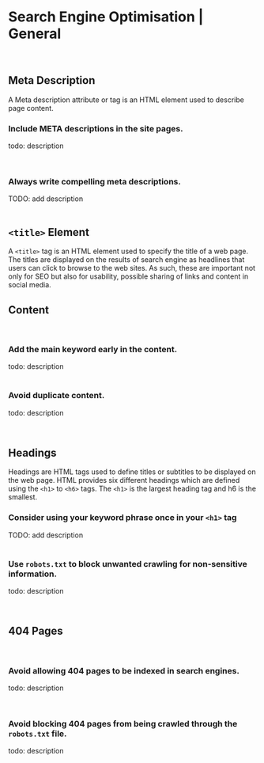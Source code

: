 # Search Engine Optimisation | General

<br>


## Meta Description
A Meta description attribute or tag is an HTML element used to describe page content.
<br>

### Include META descriptions in the site pages.

todo: description

<br>


### Always write compelling meta descriptions.

TODO: add description
<br><br>


## `<title>` Element
A `<title>` tag is an HTML element used to specify the title of a web page. The titles are displayed on the results of search engine as headlines
that users can click to browse to the web sites. As such, these are important not only for SEO but also for usability, possible sharing of links
and content in social media.
<br>


## Content
<br>


### Add the main keyword early in the content.

todo: description
<br><br>


### Avoid duplicate content.

todo: description

<br>


## Headings
Headings are HTML tags used to define titles or subtitles to be displayed on the web page. HTML provides six different headings which are defined
using the `<h1>` to `<h6>` tags. The `<h1>` is the largest heading tag and h6 is the smallest.
<br>


### Consider using your keyword phrase once in your `<h1>` tag

TODO: add description
<br><br>


### Use `robots.txt` to block unwanted crawling for non-sensitive information.

todo: description

<br>


## 404 Pages
<br>


### Avoid allowing 404 pages to be indexed in search engines.

todo: description

<br>


### Avoid blocking 404 pages from being crawled through the `robots.txt` file.

todo: description

<br>


